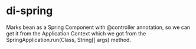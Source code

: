 # di-spring
Marks bean as a Spring Component with @controller annotation,
so we can get it from the Application Context which we got from
the SpringApplication.run(Class<T>, String[] args) method.
